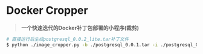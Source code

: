 # Docker Cropper

> **一个快速迭代的Docker补丁包部署的小程序(裁剪)**

```bash
# 直接运行后生成postgresql_0.0.2_lite.tar补丁文件
$ python ./image_cropper.py -b ./postgresql_0.0.1.tar -i ./postgresql_0.0.2.tar
```
